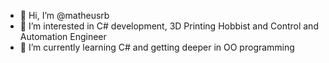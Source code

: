 - 👋 Hi, I’m @matheusrb
- 👀 I’m interested in C# development, 3D Printing Hobbist and Control and Automation Engineer
- 🌱 I’m currently learning C# and getting deeper in OO programming

<!---
matheusrb/matheusrb is a ✨ special ✨ repository because its `README.md` (this file) appears on your GitHub profile.
You can click the Preview link to take a look at your changes.
--->
